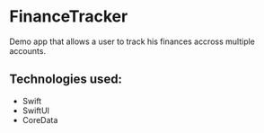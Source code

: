 # FinanceTracker

Demo app that allows a user to track his finances accross multiple accounts.

## Technologies used:
- Swift
- SwiftUI
- CoreData
